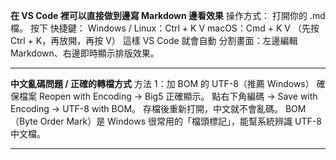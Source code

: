 ﻿**在 VS Code 裡可以直接做到邊寫 Markdown 邊看效果**
操作方式：
打開你的 .md 檔。
按下 快捷鍵：
Windows / Linux：Ctrl + K V
macOS：Cmd + K V
（先按 Ctrl + K，再放開，再按 V）
這樣 VS Code 就會自動 分割畫面：左邊編輯 Markdown、右邊即時顯示排版效果。

---

**中文亂碼問題 / 正確的轉檔方式**
方法 1：加 BOM 的 UTF-8（推薦 Windows）
確保檔案 Reopen with Encoding → Big5 正確顯示。
點右下角編碼 → Save with Encoding → UTF-8 with BOM。
存檔後重新打開，中文就不會亂碼。
BOM（Byte Order Mark）是 Windows 很常用的「檔頭標記」，能幫系統辨識 UTF-8 中文檔。

---
